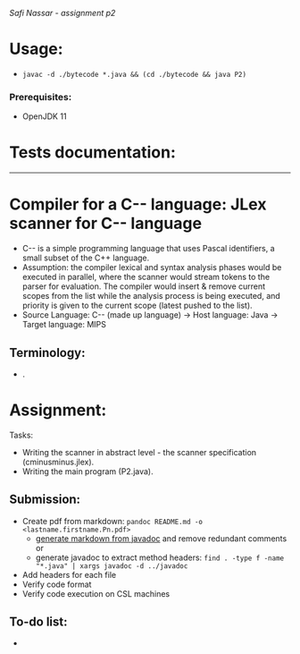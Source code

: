 _Safi Nassar - assignment p2_

# Usage:

-   `javac -d ./bytecode *.java && (cd ./bytecode && java P2)`

### Prerequisites:

-   OpenJDK 11

# Tests documentation:

---

# Compiler for a C-- language: JLex scanner for C-- language

-   C-- is a simple programming language that uses Pascal identifiers, a small subset of the C++ language.
-   Assumption: the compiler lexical and syntax analysis phases would be executed in parallel, where the scanner would stream tokens to the parser for evaluation. The compiler would insert & remove current scopes from the list while the analysis process is being executed, and priority is given to the current scope (latest pushed to the list).
-   Source Language: C-- (made up language) → Host language: Java → Target language: MIPS

## Terminology:

-   .

# Assignment:

Tasks:

-   Writing the scanner in abstract level - the scanner specification (cminusminus.jlex).
-   Writing the main program (P2.java).

## Submission:

-   Create pdf from markdown: `pandoc README.md -o <lastname.firstname.Pn.pdf>`
    -   [generate markdown from javadoc](https://delight-im.github.io/Javadoc-to-Markdown) and remove redundant comments
        or
    -   generate javadoc to extract method headers: `find . -type f -name "*.java" | xargs javadoc -d ../javadoc`
-   Add headers for each file
-   Verify code format
-   Verify code execution on CSL machines

## To-do list:

-
